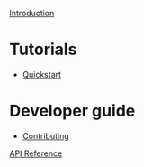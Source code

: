 [Introduction](README.md)

# Tutorials

* [Quickstart](docs/tutorials/quickstart.md)

# Developer guide

* [Contributing](docs/dev-guide/contributing.md)

[API Reference](docstrings.md)